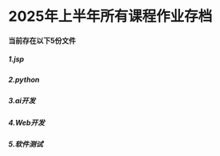 # 2025年上半年所有课程作业存档

#### 当前存在以下5份文件

##### 1.jsp

##### 2.python

##### 3.ai开发

##### 4.Web开发

##### 5.软件测试